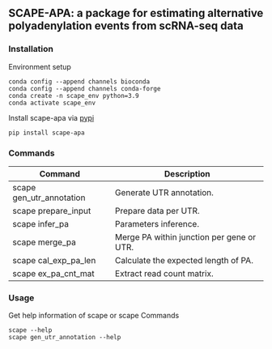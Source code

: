 ## SCAPE-APA: a package for estimating alternative polyadenylation events from scRNA-seq data

### Installation

Environment setup
```
conda config --append channels bioconda 
conda config --append channels conda-forge 
conda create -n scape_env python=3.9
conda activate scape_env
```
Install scape-apa via [pypi](https://pypi.org/project/scape-apa)
```
pip install scape-apa
```
### Commands

| Command | Description |
| --- | --- |
| scape gen_utr_annotation | Generate UTR annotation. |
| scape prepare_input | Prepare data per UTR. |
| scape infer_pa | Parameters inference. |
| scape merge_pa | Merge PA within junction per gene or UTR. |
| scape cal_exp_pa_len | Calculate the expected length of PA. |
| scape ex_pa_cnt_mat | Extract read count matrix. |


### Usage
Get help information of scape or scape Commands
```
scape --help
scape gen_utr_annotation --help
```

